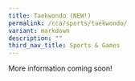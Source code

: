 ```yaml
---
title: Taekwondo (NEW!)
permalink: /cca/sports/taekwondo/
variant: markdown
description: ""
third_nav_title: Sports & Games
---
```

More information coming soon!
